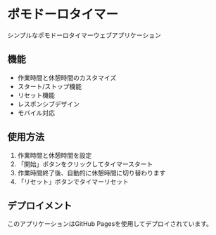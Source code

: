 # ポモドーロタイマー

シンプルなポモドーロタイマーウェブアプリケーション

## 機能

- 作業時間と休憩時間のカスタマイズ
- スタート/ストップ機能
- リセット機能
- レスポンシブデザイン
- モバイル対応

## 使用方法

1. 作業時間と休憩時間を設定
2. 「開始」ボタンをクリックしてタイマースタート
3. 作業時間終了後、自動的に休憩時間に切り替わります
4. 「リセット」ボタンでタイマーリセット

## デプロイメント

このアプリケーションはGitHub Pagesを使用してデプロイされています。
